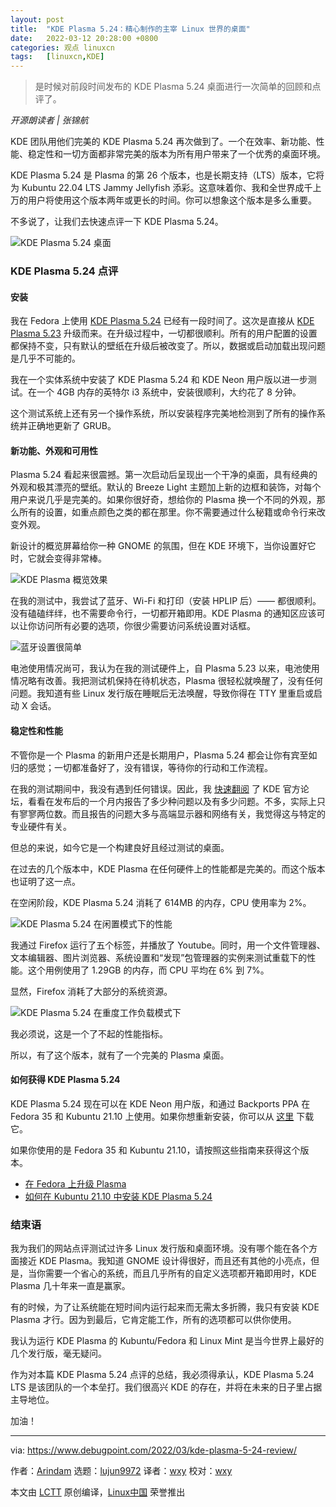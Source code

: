 ```yaml
---
layout: post
title:	"KDE Plasma 5.24：精心制作的主宰 Linux 世界的桌面"
date:	2022-03-12 20:28:00 +0800 
categories:	观点 linuxcn 
tags:	[linuxcn,KDE]
---
```




> 
> 是时候对前段时间发布的 KDE Plasma 5.24 桌面进行一次简单的回顾和点评了。
> 
> 
> 



*开源朗读者 | 张锦航*


KDE 团队用他们完美的 KDE Plasma 5.24 再次做到了。一个在效率、新功能、性能、稳定性和一切方面都非常完美的版本为所有用户带来了一个优秀的桌面环境。


KDE Plasma 5.24 是 Plasma 的第 26 个版本，也是长期支持（LTS）版本，它将为 Kubuntu 22.04 LTS Jammy Jellyfish 添彩。这意味着你、我和全世界成千上万的用户将使用这个版本两年或更长的时间。你可以想象这个版本是多么重要。


不多说了，让我们去快速点评一下 KDE Plasma 5.24。


![KDE Plasma 5.24 桌面](/Asserts/Images/album/202203/12/202450k5x811c83661w3ix.jpg)


### KDE Plasma 5.24 点评


#### 安装


我在 Fedora 上使用 [KDE Plasma 5.24](https://www.debugpoint.com/2022/01/kde-plasma-5-24/) 已经有一段时间了。这次是直接从 [KDE Plasma 5.23](https://www.debugpoint.com/2021/08/kde-plasma-5-23/) 升级而来。在升级过程中，一切都很顺利。所有的用户配置的设置都保持不变，只有默认的壁纸在升级后被改变了。所以，数据或启动加载出现问题是几乎不可能的。


我在一个实体系统中安装了 KDE Plasma 5.24 和 KDE Neon 用户版以进一步测试。在一个 4GB 内存的英特尔 i3 系统中，安装很顺利，大约花了 8 分钟。


这个测试系统上还有另一个操作系统，所以安装程序完美地检测到了所有的操作系统并正确地更新了 GRUB。


#### 新功能、外观和可用性


Plasma 5.24 看起来很震撼。第一次启动后呈现出一个干净的桌面，具有经典的外观和极其漂亮的壁纸。默认的 Breeze Light 主题加上新的边框和装饰，对每个用户来说几乎是完美的。如果你很好奇，想给你的 Plasma 换一个不同的外观，那么所有的设置，如重点颜色之类的都在那里。你不需要通过什么秘籍或命令行来改变外观。


新设计的概览屏幕给你一种 GNOME 的氛围，但在 KDE 环境下，当你设置好它时，它就会变得非常棒。


![KDE Plasma 概览效果](/Asserts/Images/album/202203/12/202842xnb7n6xxnue2qwe2.jpg)


在我的测试中，我尝试了蓝牙、Wi-Fi 和打印（安装 HPLIP 后）—— 都很顺利。没有磕磕绊绊，也不需要命令行，一切都开箱即用。KDE Plasma 的通知区应该可以让你访问所有必要的选项，你很少需要访问系统设置对话框。


![蓝牙设置很简单](/Asserts/Images/album/202203/12/202842aub7rzrvvt44vwb4.jpg)


电池使用情况尚可，我认为在我的测试硬件上，自 Plasma 5.23 以来，电池使用情况略有改善。我把测试机保持在待机状态，Plasma 很轻松就唤醒了，没有任何问题。我知道有些 Linux 发行版在睡眠后无法唤醒，导致你得在 TTY 里重启或启动 X 会话。


#### 稳定性和性能


不管你是一个 Plasma 的新用户还是长期用户，Plasma 5.24 都会让你有宾至如归的感觉；一切都准备好了，没有错误，等待你的行动和工作流程。


在我的测试期间中，我没有遇到任何错误。因此，我 [快速翻阅](https://forum.kde.org/search.php?keywords=5.24&terms=all&author=&tags=&sv=0&sc=1&sf=all&sr=posts&sk=t&sd=d&st=30&ch=300&t=0&submit=Search) 了 KDE 官方论坛，看看在发布后的一个月内报告了多少种问题以及有多少问题。不多，实际上只有寥寥两位数。而且报告的问题大多与高端显示器和网络有关，我觉得这与特定的专业硬件有关。


但总的来说，如今它是一个构建良好且经过测试的桌面。


在过去的几个版本中，KDE Plasma 在任何硬件上的性能都是完美的。而这个版本也证明了这一点。


在空闲阶段，KDE Plasma 5.24 消耗了 614MB 的内存，CPU 使用率为 2%。


![KDE Plasma 5.24 在闲置模式下的性能](/Asserts/Images/album/202203/12/202843xykxhx0ux066t4xw.jpg)


我通过 Firefox 运行了五个标签，并播放了 Youtube。同时，用一个文件管理器、文本编辑器、图片浏览器、系统设置和“发现”包管理器的实例来测试重载下的性能。这个用例使用了 1.29GB 的内存，而 CPU 平均在 6% 到 7%。


显然，Firefox 消耗了大部分的系统资源。


![KDE Plasma 5.24 在重度工作负载模式下](/Asserts/Images/album/202203/12/202843y2fz1scau3ed11zz.jpg)


我必须说，这是一个了不起的性能指标。


所以，有了这个版本，就有了一个完美的 Plasma 桌面。


#### 如何获得 KDE Plasma 5.24


KDE Plasma 5.24 现在可以在 KDE Neon 用户版，和通过 Backports PPA 在 Fedora 35 和 Kubuntu 21.10 上使用。如果你想重新安装，你可以从 [这里](https://neon.kde.org/download) 下载它。


如果你使用的是 Fedora 35 和 Kubuntu 21.10，请按照这些指南来获得这个版本。


* [在 Fedora 上升级 Plasma](https://www.debugpoint.com/2022/02/upgrade-kde-plasma-5-24/)
* [如何在 Kubuntu 21.10 中安装 KDE Plasma 5.24](https://www.debugpoint.com/wp-admin/post.php?post=9018&action=edit)


### 结束语


我为我们的网站点评测试过许多 Linux 发行版和桌面环境。没有哪个能在各个方面接近 KDE Plasma。我知道 GNOME 设计得很好，而且还有其他的小亮点，但是，当你需要一个省心的系统，而且几乎所有的自定义选项都开箱即用时，KDE Plasma 几十年来一直是赢家。


有的时候，为了让系统能在短时间内运行起来而无需太多折腾，我只有安装 KDE Plasma 才行。因为到最后，它肯定能工作，所有的选项都可以供你使用。


我认为运行 KDE Plasma 的 Kubuntu/Fedora 和 Linux Mint 是当今世界上最好的几个发行版，毫无疑问。


作为对本篇 KDE Plasma 5.24 点评的总结，我必须得承认，KDE Plasma 5.24 LTS 是该团队的一个本垒打。我们很高兴 KDE 的存在，并将在未来的日子里占据主导地位。


加油！




---


via: <https://www.debugpoint.com/2022/03/kde-plasma-5-24-review/>


作者：[Arindam](https://www.debugpoint.com/author/admin1/) 选题：[lujun9972](https://github.com/lujun9972) 译者：[wxy](https://github.com/wxy) 校对：[wxy](https://github.com/wxy)


本文由 [LCTT](https://github.com/LCTT/TranslateProject) 原创编译，[Linux中国](https://linux.cn/) 荣誉推出
